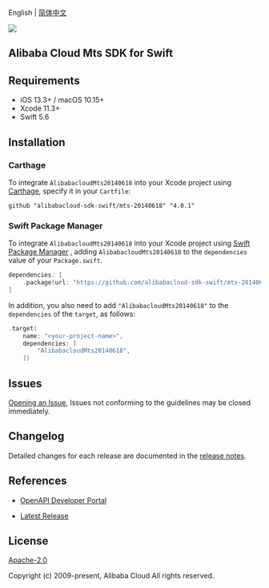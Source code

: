 English | [简体中文](README-CN.md)

![](https://aliyunsdk-pages.alicdn.com/icons/AlibabaCloud.svg)

## Alibaba Cloud Mts SDK for Swift

## Requirements

- iOS 13.3+ / macOS 10.15+
- Xcode 11.3+
- Swift 5.6

## Installation

### Carthage

To integrate `AlibabacloudMts20140618` into your Xcode project using [Carthage](https://github.com/Carthage/Carthage), specify it in your `Cartfile`:

```ogdl
github "alibabacloud-sdk-swift/mts-20140618" "4.0.1"
```

### Swift Package Manager

To integrate `AlibabacloudMts20140618` into your Xcode project using [Swift Package Manager](https://swift.org/package-manager/) , adding `AlibabacloudMts20140618` to the `dependencies` value of your `Package.swift`.

```swift
dependencies: [
    .package(url: "https://github.com/alibabacloud-sdk-swift/mts-20140618.git", from: "4.0.1")
]
```

In addition, you also need to add `"AlibabacloudMts20140618"` to the `dependencies` of the `target`, as follows:

```swift
.target(
    name: "<your-project-name>",
    dependencies: [
        "AlibabacloudMts20140618",
    ])
```

## Issues

[Opening an Issue](https://github.com/alibabacloud-sdk-swift/mts-20140618/issues/new), Issues not conforming to the guidelines may be closed immediately.

## Changelog

Detailed changes for each release are documented in the [release notes](./ChangeLog.txt).

## References

* [OpenAPI Developer Portal](https://next.api.alibabacloud.com/home)
- [Latest Release](https://github.com/alibabacloud-sdk-swift/mts-20140618)

## License

[Apache-2.0](http://www.apache.org/licenses/LICENSE-2.0)

Copyright (c) 2009-present, Alibaba Cloud All rights reserved.
